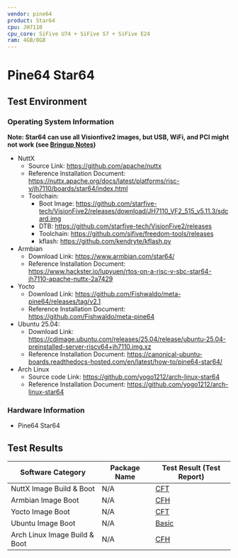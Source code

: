 ```yaml
---
vendor: pine64
product: Star64
cpu: JH7110
cpu_core: SiFive U74 + SiFive S7 + SiFive E24
ram: 4GB/8GB
---
```


# Pine64 Star64

## Test Environment

### Operating System Information

**Note: Star64 can use all Visionfive2 images, but USB, WiFi, and PCI might not work (see [Bringup Notes](https://wiki.pine64.org/wiki/STAR64))**

- NuttX
    - Source Link: https://github.com/apache/nuttx
    - Reference Installation Document: https://nuttx.apache.org/docs/latest/platforms/risc-v/jh7110/boards/star64/index.html
    - Toolchain:
        - Boot Image: https://github.com/starfive-tech/VisionFive2/releases/download/JH7110_VF2_515_v5.11.3/sdcard.img
        - DTB: https://github.com/starfive-tech/VisionFive2/releases
        - Toolchain: https://github.com/sifive/freedom-tools/releases
        - kflash: https://github.com/kendryte/kflash.py
- Armbian
    - Download Link: https://www.armbian.com/star64/
    - Reference Installation Document: https://www.hackster.io/lupyuen/rtos-on-a-risc-v-sbc-star64-jh7110-apache-nuttx-2a7429
- Yocto
    - Download Link: https://github.com/Fishwaldo/meta-pine64/releases/tag/v2.1
    - Reference Installation Document: https://github.com/Fishwaldo/meta-pine64
- Ubuntu 25.04:
  - Download Link: https://cdimage.ubuntu.com/releases/25.04/release/ubuntu-25.04-preinstalled-server-riscv64+jh7110.img.xz
  - Reference Installation Document: https://canonical-ubuntu-boards.readthedocs-hosted.com/en/latest/how-to/pine64-star64/
- Arch Linux
    - Source code Link: https://github.com/yogo1212/arch-linux-star64
    - Reference Installation Document: https://github.com/yogo1212/arch-linux-star64

### Hardware Information

- Pine64 Star64

## Test Results

| Software Category             | Package Name | Test Result (Test Report) |
| ----------------------------- | ------------ | ------------------------- |
| NuttX Image Build & Boot      | N/A          | [CFT][NuttX]              |
| Armbian Image Boot            | N/A          | [CFH][Armbian]            |
| Yocto Image Boot              | N/A          | [CFT][Yocto]              |
| Ubuntu Image Boot             | N/A          | [Basic][Ubuntu]           |
| Arch Linux Image Build & Boot | N/A          | [CFH][ArchLinux]          |

[NuttX]: ./NuttX/README.md
[Armbian]: ./Armbian/README.md
[Yocto]: ./Yocto/README.md
[Ubuntu]: ./Ubuntu/README.md
[ArchLinux]: ./ArchLinux/README.md
